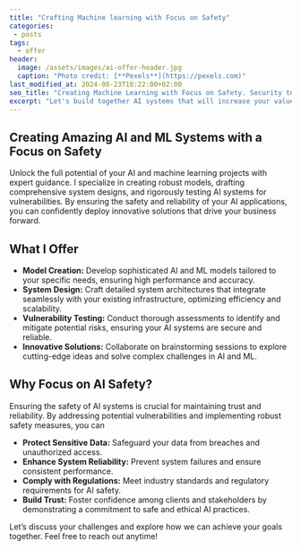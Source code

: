 ```yaml
---
title: "Crafting Machine learning with Focus on Safety"
categories:
 - posts
tags:
  - offer
header:
  image: /assets/images/ai-offer-header.jpg
  caption: "Photo credit: [**Pexels**](https://pexels.com)"
last_modified_at: 2024-08-23T18:22:00+02:00
seo_title: "Creating Machine Learning with Focus on Safety. Security tests for LLM's"
excerpt: "Let's build together AI systems that will increase your value in your company, ensuring it's safety."
---
```


## Creating Amazing AI and ML Systems with a Focus on Safety

Unlock the full potential of your AI and machine learning projects with expert guidance. I specialize in creating robust models, drafting comprehensive system designs, and rigorously testing AI systems for vulnerabilities. By ensuring the safety and reliability of your AI applications, you can confidently deploy innovative solutions that drive your business forward.

## What I Offer

- **Model Creation:** Develop sophisticated AI and ML models tailored to your specific needs, ensuring high performance and accuracy.
- **System Design:** Craft detailed system architectures that integrate seamlessly with your existing infrastructure, optimizing efficiency and scalability.
- **Vulnerability Testing:** Conduct thorough assessments to identify and mitigate potential risks, ensuring your AI systems are secure and reliable.
- **Innovative Solutions:** Collaborate on brainstorming sessions to explore cutting-edge ideas and solve complex challenges in AI and ML.

## Why Focus on AI Safety?

Ensuring the safety of AI systems is crucial for maintaining trust and reliability. By addressing potential vulnerabilities and implementing robust safety measures, you can

- **Protect Sensitive Data:** Safeguard your data from breaches and unauthorized access.
- **Enhance System Reliability:** Prevent system failures and ensure consistent performance.
- **Comply with Regulations:** Meet industry standards and regulatory requirements for AI safety.
- **Build Trust:** Foster confidence among clients and stakeholders by demonstrating a commitment to safe and ethical AI practices.

Let’s discuss your challenges and explore how we can achieve your goals together. Feel free to reach out anytime!
